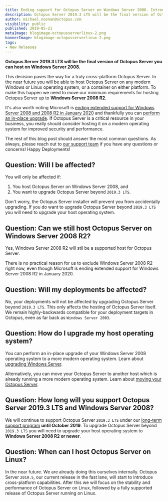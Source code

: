 ```yaml
---
title: Ending support for Octopus Server on Windows Server 2008. Introducing Octopus Server on Linux!
description: Octopus Server 2019.3 LTS will be the final version of Octopus Server which can be hosted on Windows Server 2008, paving the way for Octopus Server on Linux!
author: michael.noonan@octopus.com
visibility: public
published: 2019-05-21
metaImage: blogimage-octopusserverlinux-2.png
bannerImage: blogimage-octopusserverlinux-2.png
tags: 
- New Releases
---
```


**Octopus Server 2019.3 LTS will be the final version of Octopus Server you can host on Windows Server 2008.**

This decision paves the way for a truly cross-platform Octopus Server. In the near future you will be able to host Octopus Server on any modern Windows or Linux operating system, or a container on either platform. To make this happen we need to move our minimum requirements for hosting Octopus Server up to **Windows Server 2008 R2**.

It's also worth noting Microsoft is [ending extended support for Windows Server 2008 and 2008 R2 in January 2020](https://docs.microsoft.com/en-us/windows-server/get-started/installation-and-upgrade) and thankfully you can [perform an in-place upgrade](https://docs.microsoft.com/en-us/windows-server/get-started/installation-and-upgrade). If Octopus Server is a critical resource in your business, you really should consider hosting it on a modern operating system for improved security and performance.

The rest of this blog post should answer the most common questions. As always, please reach out to [our support team](https://octopus.com/support) if you have any questions or concerns!
Happy Deployments!

## Question: Will I be affected?

You will only be affected if:

1. You host Octopus Server on Windows Server 2008, and
2. You want to upgrade Octopus Server beyond `2019.3 LTS`.

Don't worry, the Octopus Server installer will prevent you from accidentally upgrading. If you do want to upgrade Octopus Server beyond `2019.3 LTS` you will need to upgrade your host operating system.

## Question: Can we still host Octopus Server on Windows Server 2008 R2?

Yes, Windows Server 2008 R2 will stil be a supported host for Octopus Server.

There is no practical reason for us to exclude Windows Server 2008 R2 right now, even though Microsoft is ending extended support for Windows Server 2008 R2 in January 2020.

## Question: Will my deployments be affected?

No, your deployments will not be affected by upgrading Octopus Server beyond `2019.3 LTS`. This only affects the hosting of Octopus Server itself. We remain highly-backwards compatible for your deployment targets in Octopus, even as far back as `Windows Server 2003`.

## Question: How do I upgrade my host operating system?

You can perform an in-place upgrade of your Windows Server 2008 operating system to a more modern operating system. Learn about [upgrading Windows Server](https://docs.microsoft.com/en-us/windows-server/get-started/installation-and-upgrade#upgrading-from-windows-server-2008-r2-or-windows-server-2008).

Alternatively, you can move your Octopus Server to another host which is already running a more modern operating system. Learn about [moving your Octopus Server](https://octopus.com/docs/administration/managing-infrastructure/moving-your-octopus).

## Question: How long will you support Octopus Server 2019.3 LTS and Windows Server 2008?

We will continue to support Octopus Server `2019.3 LTS` under our [long-term support program](https://octopus.com/docs/administration/upgrading/long-term-support) **until October 2019**. To upgrade Octopus Server beyond `2019.3 LTS` you will need to upgrade your host operating system to **Windows Server 2008 R2 or newer**.

## Question: When can I host Octopus Server on Linux?

In the near future. We are already doing this ourselves internally. Octopus Server `2019.5`, our current release in the fast lane, will start to introduce cross-platform capabilities. After this we will focus on the stability and performance of Octopus Server on Linux, followed by a fully supported release of Octopus Server running on Linux.